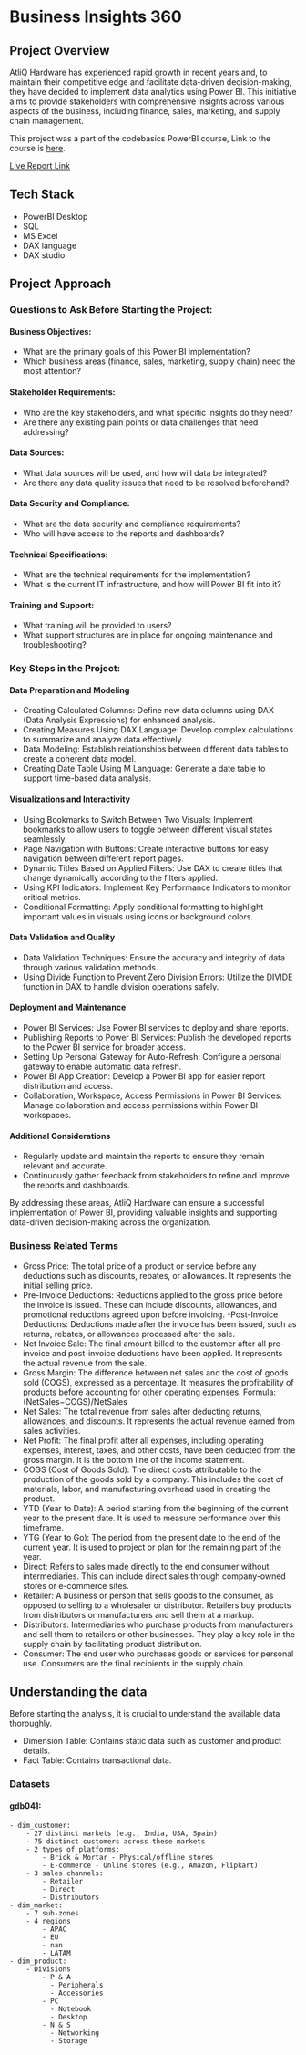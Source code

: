 # Business Insights 360

## Project Overview

AtliQ Hardware has experienced rapid growth in recent years and, to maintain their competitive edge and facilitate data-driven decision-making, they have decided to implement data analytics using Power BI. This initiative aims to provide stakeholders with comprehensive insights across various aspects of the business, including finance, sales, marketing, and supply chain management.

This project was a part of the codebasics PowerBI course, Link to the course is [here](https://codebasics.io/bootcamps/dashboard/data-analytics-bootcamp-with-practical-job-assistance).

[Live Report Link](https://app.powerbi.com/view?r=eyJrIjoiN2ZhOTc5YTUtOGQzZS00ZTYzLTg1YmEtYTA4NGNmYTg1ZTAzIiwidCI6ImM2ZTU0OWIzLTVmNDUtNDAzMi1hYWU5LWQ0MjQ0ZGM1YjJjNCJ9)

## Tech Stack

- PowerBI Desktop
- SQL
- MS Excel
- DAX language
- DAX studio

## Project Approach

### Questions to Ask Before Starting the Project:

#### Business Objectives:
- What are the primary goals of this Power BI implementation?
- Which business areas (finance, sales, marketing, supply chain) need the most attention?

#### Stakeholder Requirements:
- Who are the key stakeholders, and what specific insights do they need?
- Are there any existing pain points or data challenges that need addressing?

#### Data Sources:
- What data sources will be used, and how will data be integrated?
- Are there any data quality issues that need to be resolved beforehand?

#### Data Security and Compliance:
- What are the data security and compliance requirements?
- Who will have access to the reports and dashboards?

#### Technical Specifications:
- What are the technical requirements for the implementation?
- What is the current IT infrastructure, and how will Power BI fit into it?

#### Training and Support:
- What training will be provided to users?
- What support structures are in place for ongoing maintenance and troubleshooting?

### Key Steps in the Project:

#### Data Preparation and Modeling
- Creating Calculated Columns: Define new data columns using DAX (Data Analysis Expressions) for enhanced analysis.
- Creating Measures Using DAX Language: Develop complex calculations to summarize and analyze data effectively.
- Data Modeling: Establish relationships between different data tables to create a coherent data model.
- Creating Date Table Using M Language: Generate a date table to support time-based data analysis.

#### Visualizations and Interactivity
- Using Bookmarks to Switch Between Two Visuals: Implement bookmarks to allow users to toggle between different visual states seamlessly.
- Page Navigation with Buttons: Create interactive buttons for easy navigation between different report pages.
- Dynamic Titles Based on Applied Filters: Use DAX to create titles that change dynamically according to the filters applied.
- Using KPI Indicators: Implement Key Performance Indicators to monitor critical metrics.
- Conditional Formatting: Apply conditional formatting to highlight important values in visuals using icons or background colors.

#### Data Validation and Quality
- Data Validation Techniques: Ensure the accuracy and integrity of data through various validation methods.
- Using Divide Function to Prevent Zero Division Errors: Utilize the DIVIDE function in DAX to handle division operations safely.

#### Deployment and Maintenance
- Power BI Services: Use Power BI services to deploy and share reports.
- Publishing Reports to Power BI Services: Publish the developed reports to the Power BI service for broader access.
- Setting Up Personal Gateway for Auto-Refresh: Configure a personal gateway to enable automatic data refresh.
- Power BI App Creation: Develop a Power BI app for easier report distribution and access.
- Collaboration, Workspace, Access Permissions in Power BI Services: Manage collaboration and access permissions within Power BI workspaces.

#### Additional Considerations
- Regularly update and maintain the reports to ensure they remain relevant and accurate.
- Continuously gather feedback from stakeholders to refine and improve the reports and dashboards.

By addressing these areas, AtliQ Hardware can ensure a successful implementation of Power BI, providing valuable insights and supporting data-driven decision-making across the organization.

### Business Related Terms

- Gross Price: The total price of a product or service before any deductions such as discounts, rebates, or allowances. It represents the initial selling price.
- Pre-Invoice Deductions: Reductions applied to the gross price before the invoice is issued. These can include discounts, allowances, and promotional reductions agreed upon before invoicing.
-Post-Invoice Deductions: Deductions made after the invoice has been issued, such as returns, rebates, or allowances processed after the sale.
- Net Invoice Sale: The final amount billed to the customer after all pre-invoice and post-invoice deductions have been applied. It represents the actual revenue from the sale.
- Gross Margin: The difference between net sales and the cost of goods sold (COGS), expressed as a percentage. It measures the profitability of products before accounting for other operating expenses. Formula: (NetSales−COGS)/NetSales
- Net Sales: The total revenue from sales after deducting returns, allowances, and discounts. It represents the actual revenue earned from sales activities.
- Net Profit: The final profit after all expenses, including operating expenses, interest, taxes, and other costs, have been deducted from the gross margin. It is the bottom line of the income statement.
- COGS (Cost of Goods Sold): The direct costs attributable to the production of the goods sold by a company. This includes the cost of materials, labor, and manufacturing overhead used in creating the product.
- YTD (Year to Date): A period starting from the beginning of the current year to the present date. It is used to measure performance over this timeframe.
- YTG (Year to Go): The period from the present date to the end of the current year. It is used to project or plan for the remaining part of the year.
- Direct: Refers to sales made directly to the end consumer without intermediaries. This can include direct sales through company-owned stores or e-commerce sites.
- Retailer: A business or person that sells goods to the consumer, as opposed to selling to a wholesaler or distributor. Retailers buy products from distributors or manufacturers and sell them at a markup.
- Distributors: Intermediaries who purchase products from manufacturers and sell them to retailers or other businesses. They play a key role in the supply chain by facilitating product distribution.
- Consumer: The end user who purchases goods or services for personal use. Consumers are the final recipients in the supply chain.

## Understanding the data

Before starting the analysis, it is crucial to understand the available data thoroughly.
 - Dimension Table: Contains static data such as customer and product details.
 - Fact Table: Contains transactional data.

### Datasets

#### gdb041:
    - dim_customer:
        - 27 distinct markets (e.g., India, USA, Spain)
        - 75 distinct customers across these markets
        - 2 types of platforms:
            - Brick & Mortar - Physical/offline stores
            - E-commerce - Online stores (e.g., Amazon, Flipkart)
        - 3 sales channels:
            - Retailer
            - Direct
            - Distributors
    - dim_market:
        - 7 sub-zones
        - 4 regions
            - APAC
            - EU
            - nan
            - LATAM
    - dim_product:
        - Divisions
            - P & A
              - Peripherals
              - Accessories
            - PC
              - Notebook
              - Desktop
            - N & S
              - Networking
              - Storage
              
